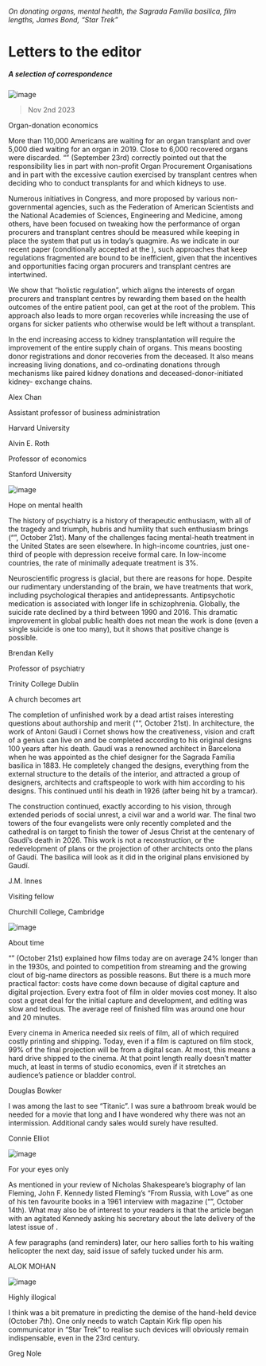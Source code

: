 ###### On donating organs, mental health, the Sagrada Família basilica, film lengths, James Bond, “Star Trek”
# Letters to the editor 
##### A selection of correspondence 
![image](images/20230923_USP001.jpg) 
> Nov 2nd 2023 

Organ-donation economics
More than 110,000 Americans are waiting for an organ transplant and over 5,000 died waiting for an organ in 2019. Close to 6,000 recovered organs were discarded. “” (September 23rd) correctly pointed out that the responsibility lies in part with non-profit Organ Procurement Organisations and in part with the excessive caution exercised by transplant centres when deciding who to conduct transplants for and which kidneys to use. 
Numerous initiatives in Congress, and more proposed by various non-governmental agencies, such as the Federation of American Scientists and the National Academies of Sciences, Engineering and Medicine, among others, have been focused on tweaking how the performance of organ procurers and transplant centres should be measured while keeping in place the system that put us in today’s quagmire. As we indicate in our recent paper (conditionally accepted at the ), such approaches that keep regulations fragmented are bound to be inefficient, given that the incentives and opportunities facing organ procurers and transplant centres are intertwined.
We show that “holistic regulation”, which aligns the interests of organ procurers and transplant centres by rewarding them based on the health outcomes of the entire patient pool, can get at the root of the problem. This approach also leads to more organ recoveries while increasing the use of organs for sicker patients who otherwise would be left without a transplant.
In the end increasing access to kidney transplantation will require the improvement of the entire supply chain of organs. This means boosting donor registrations and donor recoveries from the deceased. It also means increasing living donations, and co-ordinating donations through mechanisms like paired kidney donations and deceased-donor-initiated kidney- exchange chains.
Alex Chan
Assistant professor of business administration
Harvard University

Alvin E. Roth
Professor of economics
Stanford University

![image](images/20231021_USD001.jpg) 

Hope on mental health
The history of psychiatry is a history of therapeutic enthusiasm, with all of the tragedy and triumph, hubris and humility that such enthusiasm brings (“”, October 21st). Many of the challenges facing mental-heath treatment in the United States are seen elsewhere. In high-income countries, just one-third of people with depression receive formal care. In low-income countries, the rate of minimally adequate treatment is 3%.
Neuroscientific progress is glacial, but there are reasons for hope. Despite our rudimentary understanding of the brain, we have treatments that work, including psychological therapies and antidepressants. Antipsychotic medication is associated with longer life in schizophrenia. Globally, the suicide rate declined by a third between 1990 and 2016. This dramatic improvement in global public health does not mean the work is done (even a single suicide is one too many), but it shows that positive change is possible.
Brendan Kelly
Professor of psychiatry
Trinity College Dublin
A church becomes art
The completion of unfinished work by a dead artist raises interesting questions about authorship and merit (““, October 21st). In architecture, the work of Antoni Gaudí i Cornet shows how the creativeness, vision and craft of a genius can live on and be completed according to his original designs 100 years after his death. Gaudí was a renowned architect in Barcelona when he was appointed as the chief designer for the Sagrada Família basilica in 1883. He completely changed the designs, everything from the external structure to the details of the interior, and attracted a group of designers, architects and craftspeople to work with him according to his designs. This continued until his death in 1926 (after being hit by a tramcar). 
The construction continued, exactly according to his vision, through extended periods of social unrest, a civil war and a world war. The final two towers of the four evangelists were only recently completed and the cathedral is on target to finish the tower of Jesus Christ at the centenary of Gaudí’s death in 2026. This work is not a reconstruction, or the redevelopment of plans or the projection of other architects onto the plans of Gaudí. The basilica will look as it did in the original plans envisioned by Gaudí. 
J.M. Innes
Visiting fellow
Churchill College, Cambridge
![image](images/20231021_CUP501.jpg) 

About time
“” (October 21st) explained how films today are on average 24% longer than in the 1930s, and pointed to competition from streaming and the growing clout of big-name directors as possible reasons. But there is a much more practical factor: costs have come down because of digital capture and digital projection. Every extra foot of film in older movies cost money. It also cost a great deal for the initial capture and development, and editing was slow and tedious. The average reel of finished film was around one hour and 20 minutes. 
Every cinema in America needed six reels of film, all of which required costly printing and shipping. Today, even if a film is captured on film stock, 99% of the final projection will be from a digital scan. At most, this means a hard drive shipped to the cinema. At that point length really doesn’t matter much, at least in terms of studio economics, even if it stretches an audience’s patience or bladder control.
Douglas Bowker

I was among the last to see “Titanic”. I was sure a bathroom break would be needed for a movie that long and I have wondered why there was not an intermission. Additional candy sales would surely have resulted.
Connie Elliot

![image](images/20231014_CUP001.jpg) 

For your eyes only
As mentioned in your review of Nicholas Shakespeare’s biography of Ian Fleming, John F. Kennedy listed Fleming’s “From Russia, with Love” as one of his ten favourite books in a 1961 interview with  magazine (“”, October 14th). What may also be of interest to your readers is that the  article began with an agitated Kennedy asking his secretary about the late delivery of the latest issue of . 
A few paragraphs (and reminders) later, our hero sallies forth to his waiting helicopter the next day, said issue of  safely tucked under his arm.
ALOK MOHAN

![image](images/20231007_WBD000.jpg) 

Highly illogical
I think was a bit premature in predicting the demise of the hand-held device (October 7th). One only needs to watch Captain Kirk flip open his communicator in “Star Trek” to realise such devices will obviously remain indispensable, even in the 23rd century.
Greg Nole

